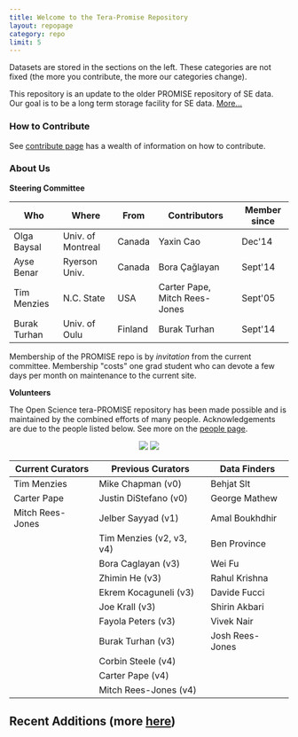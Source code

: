 ```yaml
---
title: Welcome to the Tera-Promise Repository
layout: repopage
category: repo
limit: 5
---
```


Datasets are stored in the sections on the left. These categories are not fixed (the more you contribute, the more our categories change). 

This repository is an update to the older PROMISE repository of SE data.
Our goal is to be a long term storage facility for SE data. [More...](about) 

### How to Contribute 

See [contribute page](/repo/contribute) has a wealth of information on how to contribute.


### About Us

**Steering Committee**

Who         |Where            |From     |Contributors                 |Member since
------------|-----------------|---------|-----------------------------|---------------
Olga Baysal |Univ. of Montreal| Canada  |Yaxin Cao                    |Dec'14
Ayse Benar  |Ryerson Univ.    | Canada  |Bora Çağlayan                |Sept'14
Tim Menzies |N.C. State       | USA     |Carter Pape, Mitch Rees-Jones|Sept'05
Burak Turhan|Univ. of Oulu    | Finland |Burak Turhan                 |Sept'14 

Membership of the PROMISE repo is by _invitation_ from the current committee.
Membership "costs" one grad student who can devote a few days per month on maintenance to the current site.

**Volunteers**

The Open Science tera-PROMISE repository has been made possible and is maintained by the combined efforts of many people. Acknowledgements are due to the people listed below. See more on the [people page](/repo/people).

<center>
<img src="http://openscience.us/img/2015-02-13-hackathon-small.jpg"> <img src="http://openscience.us/img/2015-04-03-hackathon-small.jpg">
</center>

Current Curators | Previous Curators        |   Data Finders  
-----------------|--------------------------|------------------
Tim Menzies      | Mike Chapman (v0)        | Behjat Slt       
Carter Pape      | Justin DiStefano (v0)    | George Mathew    
Mitch Rees-Jones | Jelber Sayyad (v1)       | Amal Boukhdhir    
                 | Tim Menzies (v2, v3, v4) | Ben Province     
                 | Bora Caglayan (v3)       | Wei Fu           
                 | Zhimin He (v3)           | Rahul Krishna    
                 | Ekrem Kocaguneli (v3)    | Davide Fucci     
                 | Joe Krall (v3)           | Shirin Akbari    
                 | Fayola Peters (v3)       | Vivek Nair       
                 | Burak Turhan (v3)        | Josh Rees-Jones  
                 | Corbin Steele (v4)       |                  
                 | Carter Pape (v4)         |                  
                 | Mitch Rees-Jones (v4)    |                  


## Recent Additions (more [here](/repo/recent.html))

